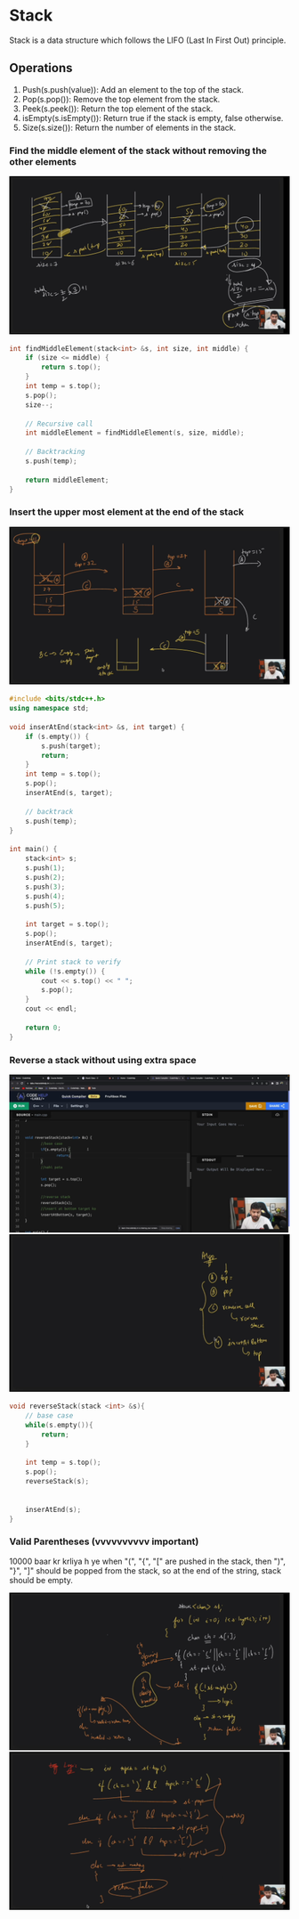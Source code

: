 # Stack
Stack is a data structure which follows the LIFO (Last In First Out) principle. 

## Operations
1. Push(s.push(value)): Add an element to the top of the stack.
2. Pop(s.pop()): Remove the top element from the stack.
3. Peek(s.peek()): Return the top element of the stack.
4. isEmpty(s.isEmpty()): Return true if the stack is empty, false otherwise.
5. Size(s.size()): Return the number of elements in the stack.

### Find the middle element of the stack without removing the other elements
![Find the middle element of the stack without removing the other elements](image.png)

```cpp
int findMiddleElement(stack<int> &s, int size, int middle) {
    if (size <= middle) {
        return s.top();
    }
    int temp = s.top();
    s.pop();
    size--;

    // Recursive call
    int middleElement = findMiddleElement(s, size, middle);

    // Backtracking
    s.push(temp);

    return middleElement;
}
```


### Insert the upper most element at the end of the stack
![insert at the end](image-1.png)

```cpp
#include <bits/stdc++.h>
using namespace std;

void inserAtEnd(stack<int> &s, int target) {
    if (s.empty()) {
        s.push(target);
        return;
    }
    int temp = s.top();
    s.pop();
    inserAtEnd(s, target);

    // backtrack
    s.push(temp);
}

int main() {
    stack<int> s;
    s.push(1);
    s.push(2);
    s.push(3);
    s.push(4);
    s.push(5);

    int target = s.top();
    s.pop();
    inserAtEnd(s, target);

    // Print stack to verify
    while (!s.empty()) {
        cout << s.top() << " ";
        s.pop();
    }
    cout << endl;

    return 0;
}
```
### Reverse a stack without using extra space
![Reverse a stack without using extra space](image-2.png)
![alt text](image-3.png)

```cpp
void reverseStack(stack <int> &s){
    // base case
    while(s.empty()){
        return;
    }

    int temp = s.top();
    s.pop();
    reverseStack(s);
    

    inserAtEnd(s);
}
```

### Valid Parentheses (vvvvvvvvvv important)
10000 baar kr krliya h ye when "(", "{", "[" are pushed in the stack, then ")", "}", "]" should be popped from the stack, so at the end of the string, stack should be empty.

![alt text](image-4.png)
![alt text](image-5.png)
